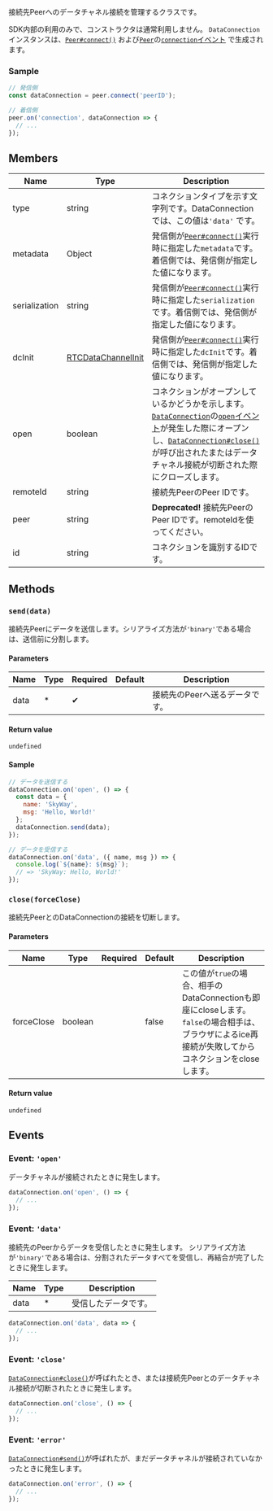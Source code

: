 接続先Peerへのデータチャネル接続を管理するクラスです。

SDK内部の利用のみで、コンストラクタは通常利用しません。
`DataConnection`インスタンスは、[`Peer#connect()`](../peer/#connectpeerid-options) および[`Peer`](../peer/)の[`connection`イベント](../peer/#event-connection) で生成されます。

### Sample

```js
// 発信側
const dataConnection = peer.connect('peerID');

// 着信側
peer.on('connection', dataConnection => {
  // ...
});
```

## Members

| Name          | Type                 | Description                                                                                                                                                                                                                               |
|---------------|----------------------|-------------------------------------------------------------------------------------------------------------------------------------------------------------------------------------------------------------------------------------------|
| type          | string               | コネクションタイプを示す文字列です。DataConnectionでは、この値は`'data'` です。                                                                                                                                                           |
| metadata      | Object               | 発信側が[`Peer#connect()`](../peer/#connectpeerid-options)実行時に指定した`metadata`です。着信側では、発信側が指定した値になります。                                                                                                      |
| serialization | string               | 発信側が[`Peer#connect()`](../peer/#connectpeerid-options)実行時に指定した`serialization`です。着信側では、発信側が指定した値になります。                                                                                                 |
| dcInit        | [RTCDataChannelInit] | 発信側が[`Peer#connect()`](../peer/#connectpeerid-options)実行時に指定した`dcInit`です。着信側では、発信側が指定した値になります。                                                                                                        |
| open          | boolean              | コネクションがオープンしているかどうかを示します。[`DataConnection`](./)の[`open`イベント](#event-open)が発生した際にオープンし、[`DataConnection#close()`](#close)が呼び出されたまたはデータチャネル接続が切断された際にクローズします。 |
| remoteId      | string               | 接続先PeerのPeer IDです。                                                                                                                                                                                                                 |
| peer          | string               | **Deprecated!** 接続先PeerのPeer IDです。remoteIdを使ってください。                                                                                                                                                                       |
| id            | string               | コネクションを識別するIDです。                                                                                                                                                                                                            |

## Methods

### `send(data)`

接続先Peerにデータを送信します。シリアライズ方法が`'binary'`である場合は、送信前に分割します。

#### Parameters

| Name | Type | Required | Default | Description                    |
|------|------|----------|---------|--------------------------------|
| data | *    | ✔        |         | 接続先のPeerへ送るデータです。 |

#### Return value

`undefined`

#### Sample

```js
// データを送信する
dataConnection.on('open', () => {
  const data = {
    name: 'SkyWay',
    msg: 'Hello, World!'
  };
  dataConnection.send(data);
});

// データを受信する
dataConnection.on('data', ({ name, msg }) => {
  console.log(`${name}: ${msg}`);
  // => 'SkyWay: Hello, World!'
});
```

### `close(forceClose)`

接続先PeerとのDataConnectionの接続を切断します。

#### Parameters

| Name       | Type    | Required | Default | Description                                                                                                                                          |
|------------|---------|----------|---------|------------------------------------------------------------------------------------------------------------------------------------------------------|
| forceClose | boolean |          | false   | この値が`true`の場合、相手のDataConnectionも即座にcloseします。`false`の場合相手は、ブラウザによるice再接続が失敗してからコネクションをcloseします。 |

#### Return value

`undefined`

## Events

### Event: `'open'`

データチャネルが接続されたときに発生します。

```js
dataConnection.on('open', () => {
  // ...
});
```

### Event: `'data'`

接続先のPeerからデータを受信したときに発生します。
シリアライズ方法が`'binary'`である場合は、分割されたデータすべてを受信し、再結合が完了したときに発生します。

| Name | Type | Description          |
|------|------|----------------------|
| data | *    | 受信したデータです。 |

```js
dataConnection.on('data', data => {
  // ...
});
```

### Event: `'close'`

[`DataConnection#close()`](#close)が呼ばれたとき、または接続先Peerとのデータチャネル接続が切断されたときに発生します。

```js
dataConnection.on('close', () => {
  // ...
});
```

### Event: `'error'`

[`DataConnection#send()`](#send)が呼ばれたが、まだデータチャネルが接続されていなかったときに発生します。

```js
dataConnection.on('error', () => {
  // ...
});
```

[RTCDataChannelInit]: https://w3c.github.io/webrtc-pc/#dom-rtcdatachannelinit
